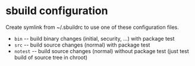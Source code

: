 # sbuild configuration

Create symlink from ~/.sbuildrc to use one of these configuration files.


* `bin`    -- build binary changes (initial, security, ...) with package test
* `src`    -- build source changes (normal) with package test
* `notest` -- build source changes (normal) without package test
            (just test build of source tree in chroot)

